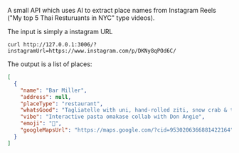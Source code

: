 A small API which uses AI to extract place names from Instagram Reels
("My top 5 Thai Resturuants in NYC" type videos).

The input is simply a instagram URL

```
curl http://127.0.0.1:3006/?instagramUrl=https://www.instagram.com/p/DKNy8qPOd6C/
```

The output is a list of places:

```json
[
  {
    "name": "Bar Miller",
    "address": null,
    "placeType": "restaurant",
    "whatsGood": "Tagliatelle with uni, hand-rolled ziti, snow crab & togarashi lasagna, pasta dessert & caviar-topped ice cream",
    "vibe": "Interactive pasta omakase collab with Don Angie",
    "emoji": "🍝",
    "googleMapsUrl": "https://maps.google.com/?cid=9530206366881422164"
  }
]
```
